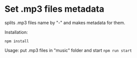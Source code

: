 
# Set .mp3 files metadata

splits .mp3 files name by "-" and makes metadata for them.

Installation:

```npm install```

Usage:
put .mp3 files in "music" folder and start ```npm run start```

